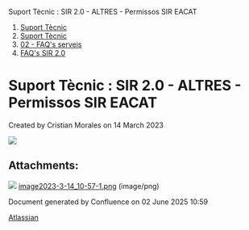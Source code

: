 Suport Tècnic : SIR 2.0 - ALTRES - Permissos SIR EACAT  

1.  [Suport Tècnic](index.md)
2.  [Suport Tècnic](13893782.md)
3.  [02 - FAQ's serveis](26313393.md)
4.  [FAQ's SIR 2.0](41523073.md)

Suport Tècnic : SIR 2.0 - ALTRES - Permissos SIR EACAT
======================================================

Created by Cristian Morales on 14 March 2023

![](attachments/81855823/81855824.png)

Attachments:
------------

![](images/icons/bullet_blue.gif) [image2023-3-14\_10-57-1.png](attachments/81855823/81855824.png) (image/png)  

Document generated by Confluence on 02 June 2025 10:59

[Atlassian](http://www.atlassian.com/)